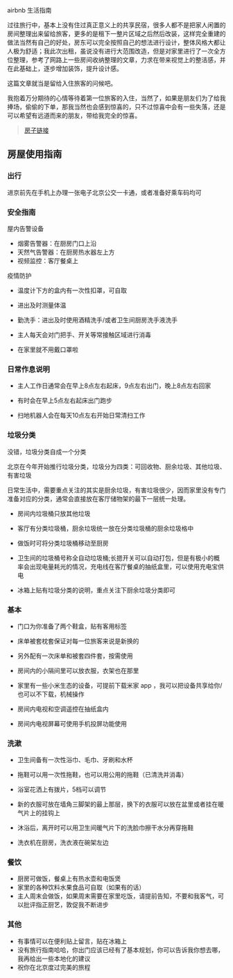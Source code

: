 airbnb 生活指南

过往旅行中，基本上没有住过真正意义上的共享民宿，很多人都不是把家人闲置的房间整理出来留给旅客，更多的是租下一整片区域之后然后改装，这样完全重建的做法当然有自己的好处，房东可以完全按照自己的想法进行设计，整体风格大都让人极为舒适；我此次出租，虽说没有进行大范围改造，但是对家里进行了一次全方位整理，参考了网路上一些房间收纳整理的文章，力求在带来视觉上的整洁感，并在此基础上，逐步增加装饰，提升设计感。

这篇文章就当是留给入住旅客的问候吧。

我抱着万分期待的心情等待着第一位旅客的入住，当然了，如果是朋友们为了给我捧场，偷偷的下单，那我当然也会感到惊喜的，只不过惊喜中会有一些失落，还是可以希望有远道而来的朋友，带给我完全的惊喜。

> [房子链接](https://airbnb.cn/h/peanut-chengcx) 

## 房屋使用指南

### 出行

进京前先在手机上办理一张电子北京公交一卡通，或者准备好乘车码均可

### 安全指南

屋内告警设备

- 烟雾告警器：在厨房门口上沿
- 天然气告警器：在厨房热水器左上方
- 视频监控：客厅餐桌上

疫情防护

- 温度计下方的盒内有一次性扣罩，可自取

- 进出及时测量体温

- 勤洗手：进出及时使用酒精洗手/或者卫生间厨房洗手液洗手

- 主人每天会对门把手、开关等常接触区域进行消毒

- 在家里就不用戴口罩啦

  

### 日常作息说明

- 主人工作日通常会在早上8点左右起床，9点左右出门，晚上8点左右回家

- 有时会在早上5点左右起床出门跑步

- 扫地机器人会在每天10点左右开始日常清扫工作



### 垃圾分类

没错，垃圾分类自成一个分类

北京在今年开始推行垃圾分类，垃圾分为四类：可回收物、厨余垃圾、其他垃圾、有害垃圾

日常生活中，需要重点关注的其实是厨余垃圾，有害垃圾很少，因而家里没有专门准备对应的分类，通常会直接放在客厅储物架的最下一层统一处理。

- 房间内垃圾桶只放其他垃圾

- 客厅有分类垃圾桶，厨余垃圾统一放在分类垃圾桶的厨余垃圾格中

- 做饭时可将分类垃圾桶移动至厨房

- 卫生间的垃圾桶号称全自动垃圾桶;长摁开关可以自动打包，但是有极小的概率会出现电量耗光的情况，充电线在客厅餐桌的抽纸盒里，可以使用充电宝供电

- 冰箱上贴有垃圾分类的说明，重点关注下厨余垃圾分类即可

  

### 基本

- 门口为你准备了两个鞋盒，贴有客用标签

- 床单被套枕套保证对每一位旅客来说是新换的

- 另外配有一次床单和被套四件套，按需使用

- 房间内的小隔间里可以放衣服，衣架也在那里

- 家里有一些小米生态的设备，可提前下载米家 app ，我可以把设备共享给你/也可以不下载，机械操作

- 房间内电视和空调遥控在抽纸盒内
- 房间内电视屏幕可使用手机投屏功能使用

  

### 洗漱

- 卫生间备有一次性浴巾、毛巾、牙刷和水杯

- 拖鞋可以用一次性拖鞋，也可以用公用的拖鞋（已清洗并消毒）

- 浴室花洒上有拨片，5档可以调节

- 新的衣服可放在墙角三脚架的最上那层，换下的衣服可以放在盆里或者挂在暖气片上的挂钩上

- 沐浴后，离开时可以用卫生间暖气片下的洗脸巾擦干水分再穿拖鞋

- 洗衣机在厨房，洗衣液在碗架左边

### 餐饮

- 厨房可做饭，餐桌上有热水壶和电饭煲
- 家里的各种饮料水果食品可自取（如果有的话）
- 主人周末会做饭，如果周末需要在家里吃饭，请提前告知，不要和我客气，可以批评指正厨艺，敦促我不断进步



### 其他

- 有事情可以在便利贴上留言，贴在冰箱上
- 没有旅行指南哈哈，你出门应该已经有了基本规划，你可以告诉我你想去哪，我再给出一些本地化的建议
- 祝你在北京度过完美的旅程
